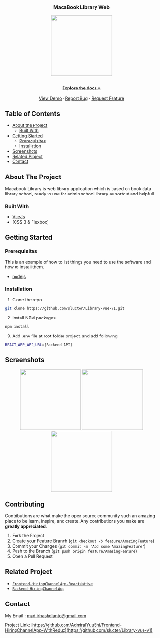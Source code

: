 <p align="center">

  <h3 align="center">MacaBook Library Web</h3>
  <p align="center">
    <image align="center" width="200" src='./src/assets/readmey/logo.png' />
  </p>

  <p align="center">
    <br />
    <a href="https://github.com/slucter/Library-vue-v1"><strong>Explore the docs »</strong></a>
    <br />
    <br />
    <a href="http://localhost:8080//">View Demo</a>
    ·
    <a href="https://github.com/slucter/Library-vue-v1/issues">Report Bug</a>
    ·
    <a href="https://github.com/slucter/Library-vue-v1/issues">Request Feature</a>
  </p>
</p>



<!-- TABLE OF CONTENTS -->
## Table of Contents

* [About the Project](#about-the-project)
  * [Built With](#built-with)
* [Getting Started](#getting-started)
  * [Prerequisites](#prerequisites)
  * [Installation](#installation)
* [Screenshots](#screenshots)
* [Related Project](#related-project-backend)
* [Contact](#contact)



<!-- ABOUT THE PROJECT -->
## About The Project


Macabook Library is web library application which is based on book data library school, ready to use for admin school library as sortcut and helpfull

### Built With

* [VueJs](https://vue.org/)
* [CSS 3 & Flexbox]


<!-- GETTING STARTED -->
## Getting Started

### Prerequisites

This is an example of how to list things you need to use the software and how to install them.

* [nodejs](https://nodejs.org/en/download/)

### Installation

1. Clone the repo
```sh
git clone https://github.com/slucter/Library-vue-v1.git
```
2. Install NPM packages
```sh
npm install
```
3. Add .env file at root folder project, and add following
```sh
REACT_APP_API_URL=[Backend API]
```



<!-- ROADMAP -->
## Screenshots

<p align='center'>
  <span>
      <image width="200" src='./src/screenshoot/dashboard.png' />
      <image width="200" src='./src/screenshoot/sidebar.png' />
      <image width="200" src='./src/screenshoot/detail.png' />
     

<!-- CONTRIBUTING -->
## Contributing

Contributions are what make the open source community such an amazing place to be learn, inspire, and create. Any contributions you make are **greatly appreciated**.

1. Fork the Project
2. Create your Feature Branch (`git checkout -b feature/AmazingFeature`)
3. Commit your Changes (`git commit -m 'Add some AmazingFeature'`)
4. Push to the Branch (`git push origin feature/AmazingFeature`)
5. Open a Pull Request



## Related Project
* [`Frontend-HiringChannelApp-ReactNative`](https://github.com/AdmiralYuuShi/HiringChannelApp-ReactNative)
* [`Backend-HiringChannelApp`](https://github.com/AdmiralYuuShi/Backend-HiringChannelApp)


<!-- CONTACT -->
## Contact

My Email : mad.irhashdianto@gmail.com

Project Link: [https://github.com/AdmiralYuuShi/Frontend-HiringChannelApp-WithRedux](https://github.com/slucter/Library-vue-v1)




